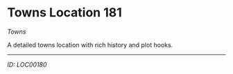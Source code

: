 # Towns Location 181

*Towns*

A detailed towns location with rich history and plot hooks.

---
*ID: LOC00180*